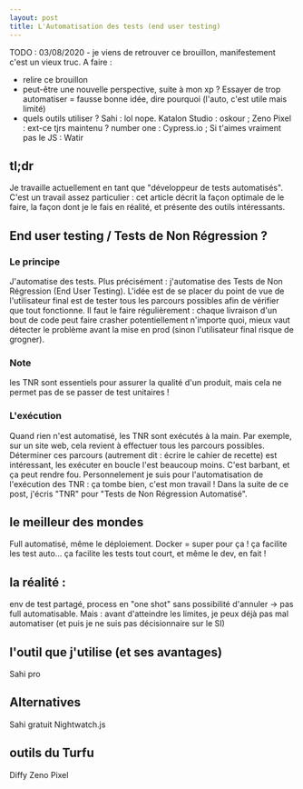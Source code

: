 ```yaml
---
layout: post
title: L'Automatisation des tests (end user testing)
---
```


TODO : 03/08/2020 - je viens de retrouver ce brouillon, manifestement c'est un vieux truc. A faire :
- relire ce brouillon
- peut-être une nouvelle perspective, suite à mon xp ? Essayer de trop automatiser = fausse bonne idée, dire pourquoi (l'auto, c'est utile mais limité)
- quels outils utiliser ? Sahi : lol nope. Katalon Studio : oskour ; Zeno Pixel : ext-ce tjrs maintenu ? number one : Cypress.io ; Si t'aimes vraiment pas le JS : Watir


## tl;dr
Je travaille actuellement en tant que "développeur de tests automatisés". C'est un travail assez particulier : cet article décrit la façon optimale de le faire, la façon dont je le fais en réalité, et présente des outils intéressants.

## End user testing / Tests de Non Régression ?
### Le principe
J'automatise des tests. Plus précisément : j'automatise des Tests de Non Régression (End User Testing). L'idée est de se placer du point de vue de l'utilisateur final est de tester tous les parcours possibles afin de vérifier que tout fonctionne. Il faut le faire régulièrement : chaque livraison d'un bout de code peut faire crasher potentiellement n'importe quoi, mieux vaut détecter le problème avant la mise en prod (sinon l'utilisateur final risque de grogner).

### Note
les TNR sont essentiels pour assurer la qualité d'un produit, mais cela ne permet pas de se passer de test unitaires !

### L'exécution
Quand rien n'est automatisé, les TNR sont exécutés à la main. Par exemple, sur un site web, cela revient à effectuer tous les parcours possibles. Déterminer ces parcours (autrement dit : écrire le cahier de recette) est intéressant, les exécuter en boucle l'est beaucoup moins. C'est barbant, et ça peut rendre fou.
Personnelement je suis pour l'automatisation de l'exécution des TNR : ça tombe bien, c'est mon travail ! Dans la suite de ce post, j'écris "TNR" pour "Tests de Non Régression Automatisé".

## le meilleur des mondes
Full automatisé, même le déploiement. Docker = super pour ça !
ça facilite les test auto... ça facilite les tests tout court, et même le dev, en fait !

## la réalité :
env de test partagé, process en "one shot" sans possibilité d'annuler -> pas full automatisable.
Mais : avant d'atteindre les limites, je peux déjà pas mal automatiser (et puis je ne suis pas décisionnaire sur le SI)

## l'outil que j'utilise (et ses avantages)
Sahi pro

## Alternatives
Sahi gratuit
Nightwatch.js

## outils du Turfu
Diffy
Zeno Pixel
